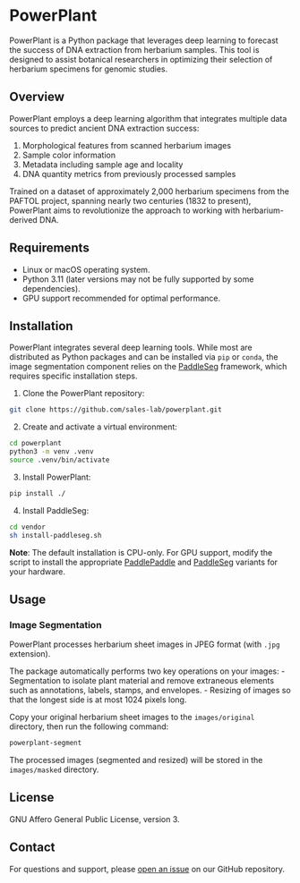 # PowerPlant

PowerPlant is a Python package that leverages deep learning to forecast
the success of DNA extraction from herbarium samples. This tool is
designed to assist botanical researchers in optimizing their selection
of herbarium specimens for genomic studies.

## Overview

PowerPlant employs a deep learning algorithm that integrates multiple
data sources to predict ancient DNA extraction success:

1.  Morphological features from scanned herbarium images
2.  Sample color information
3.  Metadata including sample age and locality
4.  DNA quantity metrics from previously processed samples

Trained on a dataset of approximately 2,000 herbarium specimens from the
PAFTOL project, spanning nearly two centuries (1832 to present),
PowerPlant aims to revolutionize the approach to working with
herbarium-derived DNA.

## Requirements

- Linux or macOS operating system.
- Python 3.11 (later versions may not be fully supported by some
  dependencies).
- GPU support recommended for optimal performance.

## Installation

PowerPlant integrates several deep learning tools. While most are
distributed as Python packages and can be installed via `pip` or
`conda`, the image segmentation component relies on the
[PaddleSeg](https://github.com/PaddlePaddle/PaddleSeg) framework, which
requires specific installation steps.

1.  Clone the PowerPlant repository:

``` sh
git clone https://github.com/sales-lab/powerplant.git
```

2.  Create and activate a virtual environment:

``` sh
cd powerplant
python3 -m venv .venv
source .venv/bin/activate
```

3.  Install PowerPlant:

``` sh
pip install ./
```

4.  Install PaddleSeg:

``` sh
cd vendor
sh install-paddleseg.sh
```

**Note**: The default installation is CPU-only. For GPU support, modify
the script to install the appropriate
[PaddlePaddle](https://www.paddlepaddle.org.cn/documentation/docs/en/install/index_en.html)
and
[PaddleSeg](https://github.com/PaddlePaddle/PaddleSeg/blob/release/2.10/docs/install.md#22-install-paddleseg)
variants for your hardware.

## Usage

### Image Segmentation

PowerPlant processes herbarium sheet images in JPEG format (with `.jpg`
extension).

The package automatically performs two key operations on your images: -
Segmentation to isolate plant material and remove extraneous elements
such as annotations, labels, stamps, and envelopes. - Resizing of images
so that the longest side is at most 1024 pixels long.

Copy your original herbarium sheet images to the `images/original`
directory, then run the following command:

``` sh
powerplant-segment
```

The processed images (segmented and resized) will be stored in the
`images/masked` directory.


## License

GNU Affero General Public License, version 3.


## Contact

For questions and support, please [open an issue](https://github.com/sales-lab/powerplant/issues)
on our GitHub repository.
